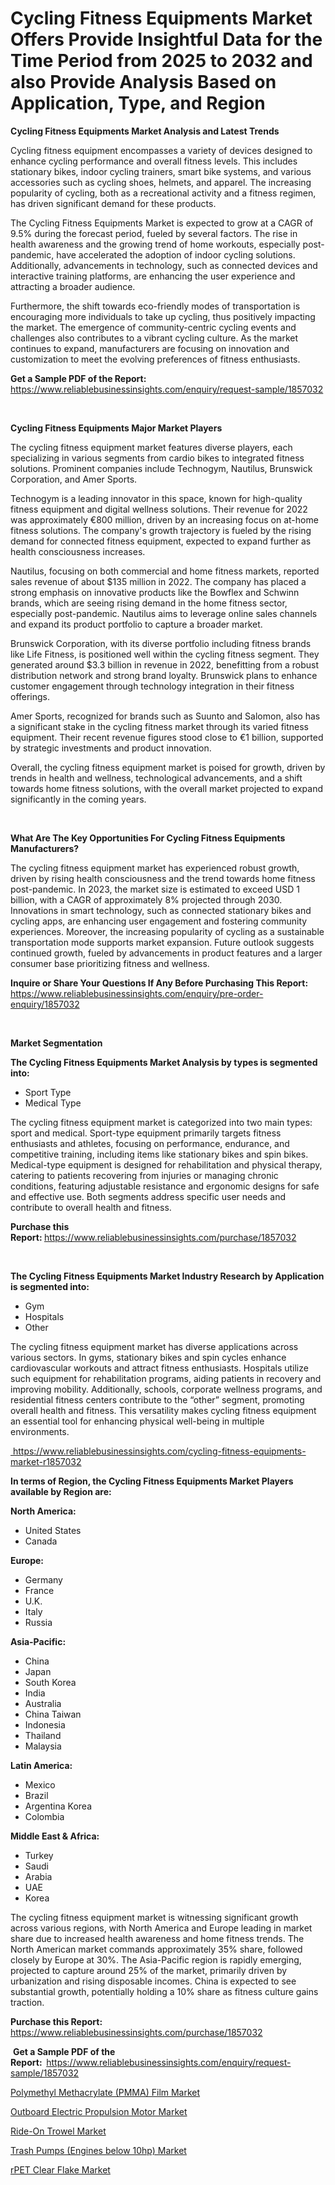 <p><h1>Cycling Fitness Equipments Market Offers Provide Insightful Data for the Time Period from 2025 to 2032 and also Provide Analysis Based on Application, Type, and Region</h1></p><p><strong>Cycling Fitness Equipments Market Analysis and Latest Trends</strong></p>
<p><p>Cycling fitness equipment encompasses a variety of devices designed to enhance cycling performance and overall fitness levels. This includes stationary bikes, indoor cycling trainers, smart bike systems, and various accessories such as cycling shoes, helmets, and apparel. The increasing popularity of cycling, both as a recreational activity and a fitness regimen, has driven significant demand for these products.</p><p>The Cycling Fitness Equipments Market is expected to grow at a CAGR of 9.5% during the forecast period, fueled by several factors. The rise in health awareness and the growing trend of home workouts, especially post-pandemic, have accelerated the adoption of indoor cycling solutions. Additionally, advancements in technology, such as connected devices and interactive training platforms, are enhancing the user experience and attracting a broader audience.</p><p>Furthermore, the shift towards eco-friendly modes of transportation is encouraging more individuals to take up cycling, thus positively impacting the market. The emergence of community-centric cycling events and challenges also contributes to a vibrant cycling culture. As the market continues to expand, manufacturers are focusing on innovation and customization to meet the evolving preferences of fitness enthusiasts.</p></p>
<p><strong>Get a Sample PDF of the Report:&nbsp;</strong> <a href="https://www.reliablebusinessinsights.com/enquiry/request-sample/1857032?utm_campaign=950&utm_medium=2&utm_source=Github&utm_content=ia&utm_term=08012025&utm_id=cycling-fitness-equipments">https://www.reliablebusinessinsights.com/enquiry/request-sample/1857032</a></p>
<p>&nbsp;</p>
<p><strong>Cycling Fitness Equipments Major Market Players</strong></p>
<p><p>The cycling fitness equipment market features diverse players, each specializing in various segments from cardio bikes to integrated fitness solutions. Prominent companies include Technogym, Nautilus, Brunswick Corporation, and Amer Sports.</p><p>Technogym is a leading innovator in this space, known for high-quality fitness equipment and digital wellness solutions. Their revenue for 2022 was approximately €800 million, driven by an increasing focus on at-home fitness solutions. The company's growth trajectory is fueled by the rising demand for connected fitness equipment, expected to expand further as health consciousness increases.</p><p>Nautilus, focusing on both commercial and home fitness markets, reported sales revenue of about $135 million in 2022. The company has placed a strong emphasis on innovative products like the Bowflex and Schwinn brands, which are seeing rising demand in the home fitness sector, especially post-pandemic. Nautilus aims to leverage online sales channels and expand its product portfolio to capture a broader market.</p><p>Brunswick Corporation, with its diverse portfolio including fitness brands like Life Fitness, is positioned well within the cycling fitness segment. They generated around $3.3 billion in revenue in 2022, benefitting from a robust distribution network and strong brand loyalty. Brunswick plans to enhance customer engagement through technology integration in their fitness offerings.</p><p>Amer Sports, recognized for brands such as Suunto and Salomon, also has a significant stake in the cycling fitness market through its varied fitness equipment. Their recent revenue figures stood close to €1 billion, supported by strategic investments and product innovation.</p><p>Overall, the cycling fitness equipment market is poised for growth, driven by trends in health and wellness, technological advancements, and a shift towards home fitness solutions, with the overall market projected to expand significantly in the coming years.</p></p>
<p>&nbsp;</p>
<p><strong>What Are The Key Opportunities For Cycling Fitness Equipments Manufacturers?</strong></p>
<p><p>The cycling fitness equipment market has experienced robust growth, driven by rising health consciousness and the trend towards home fitness post-pandemic. In 2023, the market size is estimated to exceed USD 1 billion, with a CAGR of approximately 8% projected through 2030. Innovations in smart technology, such as connected stationary bikes and cycling apps, are enhancing user engagement and fostering community experiences. Moreover, the increasing popularity of cycling as a sustainable transportation mode supports market expansion. Future outlook suggests continued growth, fueled by advancements in product features and a larger consumer base prioritizing fitness and wellness.</p></p>
<p><strong>Inquire or Share Your Questions If Any Before Purchasing This Report:</strong> <a href="https://www.reliablebusinessinsights.com/enquiry/pre-order-enquiry/1857032?utm_campaign=950&utm_medium=2&utm_source=Github&utm_content=ia&utm_term=08012025&utm_id=cycling-fitness-equipments">https://www.reliablebusinessinsights.com/enquiry/pre-order-enquiry/1857032</a></p>
<p>&nbsp;</p>
<p><strong>Market Segmentation</strong></p>
<p><strong>The Cycling Fitness Equipments Market Analysis by types is segmented into:</strong></p>
<p><ul><li>Sport Type</li><li>Medical Type</li></ul></p>
<p><p>The cycling fitness equipment market is categorized into two main types: sport and medical. Sport-type equipment primarily targets fitness enthusiasts and athletes, focusing on performance, endurance, and competitive training, including items like stationary bikes and spin bikes. Medical-type equipment is designed for rehabilitation and physical therapy, catering to patients recovering from injuries or managing chronic conditions, featuring adjustable resistance and ergonomic designs for safe and effective use. Both segments address specific user needs and contribute to overall health and fitness.</p></p>
<p><strong>Purchase this Report:&nbsp;</strong><a href="https://www.reliablebusinessinsights.com/purchase/1857032?utm_campaign=950&utm_medium=2&utm_source=Github&utm_content=ia&utm_term=08012025&utm_id=cycling-fitness-equipments">https://www.reliablebusinessinsights.com/purchase/1857032</a></p>
<p>&nbsp;</p>
<p><strong>The Cycling Fitness Equipments Market Industry Research by Application is segmented into:</strong></p>
<p><ul><li>Gym</li><li>Hospitals</li><li>Other</li></ul></p>
<p><p>The cycling fitness equipment market has diverse applications across various sectors. In gyms, stationary bikes and spin cycles enhance cardiovascular workouts and attract fitness enthusiasts. Hospitals utilize such equipment for rehabilitation programs, aiding patients in recovery and improving mobility. Additionally, schools, corporate wellness programs, and residential fitness centers contribute to the “other” segment, promoting overall health and fitness. This versatility makes cycling fitness equipment an essential tool for enhancing physical well-being in multiple environments.</p></p>
<p><a href="https://www.reliablebusinessinsights.com/cycling-fitness-equipments-market-r1857032?utm_campaign=950&utm_medium=2&utm_source=Github&utm_content=ia&utm_term=08012025&utm_id=cycling-fitness-equipments">&nbsp;https://www.reliablebusinessinsights.com/cycling-fitness-equipments-market-r1857032</a></p>
<p><strong>In terms of Region, the Cycling Fitness Equipments Market Players available by Region are:</strong></p>
<p>
    <p> <strong> North America: </strong>
        <ul>
            <li>United States</li>
            <li>Canada</li>
        </ul>
        </p> 
    <p> <strong> Europe: </strong>
        <ul>
            <li>Germany</li>
            <li>France</li>
            <li>U.K.</li>
            <li>Italy</li>
            <li>Russia</li>
        </ul>
        </p> 
    <p> <strong> Asia-Pacific: </strong>
        <ul>
            <li>China</li>
            <li>Japan</li>
            <li>South Korea</li>
            <li>India</li>
            <li>Australia</li>
            <li>China Taiwan</li>
            <li>Indonesia</li>
            <li>Thailand</li>
            <li>Malaysia</li>
        </ul>
        </p> 
    <p> <strong> Latin America: </strong>
        <ul>
            <li>Mexico</li>
            <li>Brazil</li>
            <li>Argentina Korea</li>
            <li>Colombia</li>
        </ul>
        </p> 
    <p> <strong> Middle East & Africa: </strong>
        <ul>
            <li>Turkey</li>
            <li>Saudi</li>
            <li>Arabia</li>
            <li>UAE</li>
            <li>Korea</li>
        </ul>
    </p>
    </p>
<p><p>The cycling fitness equipment market is witnessing significant growth across various regions, with North America and Europe leading in market share due to increased health awareness and home fitness trends. The North American market commands approximately 35% share, followed closely by Europe at 30%. The Asia-Pacific region is rapidly emerging, projected to capture around 25% of the market, primarily driven by urbanization and rising disposable incomes. China is expected to see substantial growth, potentially holding a 10% share as fitness culture gains traction.</p></p>
<p><strong>Purchase this Report: </strong><a href="https://www.reliablebusinessinsights.com/purchase/1857032?utm_campaign=950&utm_medium=2&utm_source=Github&utm_content=ia&utm_term=08012025&utm_id=cycling-fitness-equipments">https://www.reliablebusinessinsights.com/purchase/1857032</a></p>
<p>&nbsp;<strong>Get a Sample PDF of the Report:&nbsp;&nbsp;</strong><a href="https://www.reliablebusinessinsights.com/enquiry/request-sample/1857032?utm_campaign=950&utm_medium=2&utm_source=Github&utm_content=ia&utm_term=08012025&utm_id=cycling-fitness-equipments">https://www.reliablebusinessinsights.com/enquiry/request-sample/1857032</a></p>
<p><strong></strong></p>
<p><p><a href="https://github.com/flnordan65e0/Market-Research-Report-List-1/blob/main/polymethyl-methacrylate-pmma-film-market.md?utm_campaign=950&utm_medium=2&utm_source=Github&utm_content=ia&utm_term=08012025&utm_id=cycling-fitness-equipments">Polymethyl Methacrylate (PMMA) Film Market</a></p><p><a href="https://www.linkedin.com/pulse/comprehensive-evaluation-sustainability-outboard-electric-zlayc?utm_campaign=950&utm_medium=2&utm_source=Github&utm_content=ia&utm_term=08012025&utm_id=cycling-fitness-equipments">Outboard Electric Propulsion Motor Market</a></p><p><a href="https://www.linkedin.com/pulse/market-trends-ride-on-trowel-industry-size-share-projected-lnezc?utm_campaign=950&utm_medium=2&utm_source=Github&utm_content=ia&utm_term=08012025&utm_id=cycling-fitness-equipments">Ride-On Trowel Market</a></p><p><a href="https://www.linkedin.com/pulse/navigating-trash-pumps-engines-below-10hp-market-growth-132-afnoc?utm_campaign=950&utm_medium=2&utm_source=Github&utm_content=ia&utm_term=08012025&utm_id=cycling-fitness-equipments">Trash Pumps (Engines below 10hp) Market</a></p><p><a href="https://github.com/rodinayygacklezi/Market-Research-Report-List-1/blob/main/rpet-clear-flake-market.md?utm_campaign=950&utm_medium=2&utm_source=Github&utm_content=ia&utm_term=08012025&utm_id=cycling-fitness-equipments">rPET Clear Flake Market</a></p></p>